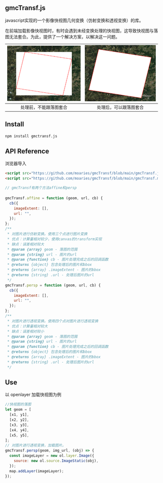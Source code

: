 ## gmcTransf.js

javascript实现的一个影像快视图几何变换（仿射变换和透视变换）的库。

在前端加载影像快视图时，有时会遇到未经变换处理的快视图，这导致快视图与落图无法套合。为此，提供了一个解决方案，以解决这一问题。

<!-- <div style="display: flex;justify-content: space-around;align-items: center;">
  <div style="text-align: center;margin: 10px;">
    <img src="./resources/front.png"  width="260" height="260">
    <p>处理前，不能跟落图套合</p>
  </div>
  <div style="text-align: center;margin: 10px;">
    <img src="./resources/after.png"  width="260" height="260">
    <p>处理后，可以跟落图套合。</p>
  </div>
</div> -->
| ![](./resources/front.png) |![](./resources/after.png) |
|:---------------------------:|:------------------------:|
| 处理前，不能跟落图套合        | 处理后，可以跟落图套合     |

## Install

```sh
npm install gmctransf.js
```

## API Reference

浏览器导入

```html
<script src="https://github.com/moaries/gmcTransf/blob/main/gmcTransf.js"></script>
<script src="https://github.com/moaries/gmcTransf/blob/main/gmcTransf.min.js"></script>
```

```javascript
// gmcTransf有两个方法affine和persp

gmcTransf.affine = function (geom, url, cb) {
  cb({
    imageExtent: [],
    url: "",
  });
};
/**
 * 对图片进行仿射变换。使用三个点进行图片变换
 * 优点：计算量相对较少，使用canvas的transform实现
 * 缺点：误差相对较大
 * @param {array} geom - 落图的范围
 * @param {string} url - 图片的url
 * @param {function} cb - 图片处理完成之后的回调函数
 * @returns {object} 包含处理后的图片和bbox
 * @returns {array} .imageExtent - 图片的bbox
 * @returns {string} .url - 处理后图片的url
 */
gmcTransf.persp = function (geom, url, cb) {
  cb({
    imageExtent: [],
    url: "",
  });
};
/**
 * 对图片进行透视变换。使用四个点对图片进行透视变换
 * 优点：计算量相对较大
 * 缺点：误差相对较小
 * @param {array} geom - 落图的范围
 * @param {string} url - 图片的url
 * @param {function} cb - 图片处理完成之后的回调函数
 * @returns {object} 包含处理后的图片和bbox
 * @returns {array} .imageExtent - 图片的bbox
 * @returns {string} .url - 处理后图片的url
 */
```

## Use
以 openlayer 加载快视图为例

```javascript
//快视图的落图
let geom = [
  [x1, y1],
  [x2, y2],
  [x3, y3],
  [x4, y4],
  [x5, y5],
];
// 对图片进行透视变换，加载图片。
gmcTransf.persp(geom, img_url, (obj) => {
  const imageLayer = new ol.layer.Image({
    source: new ol.source.ImageStatic(obj),
  });
  map.addLayer(imageLayer);
});
```
